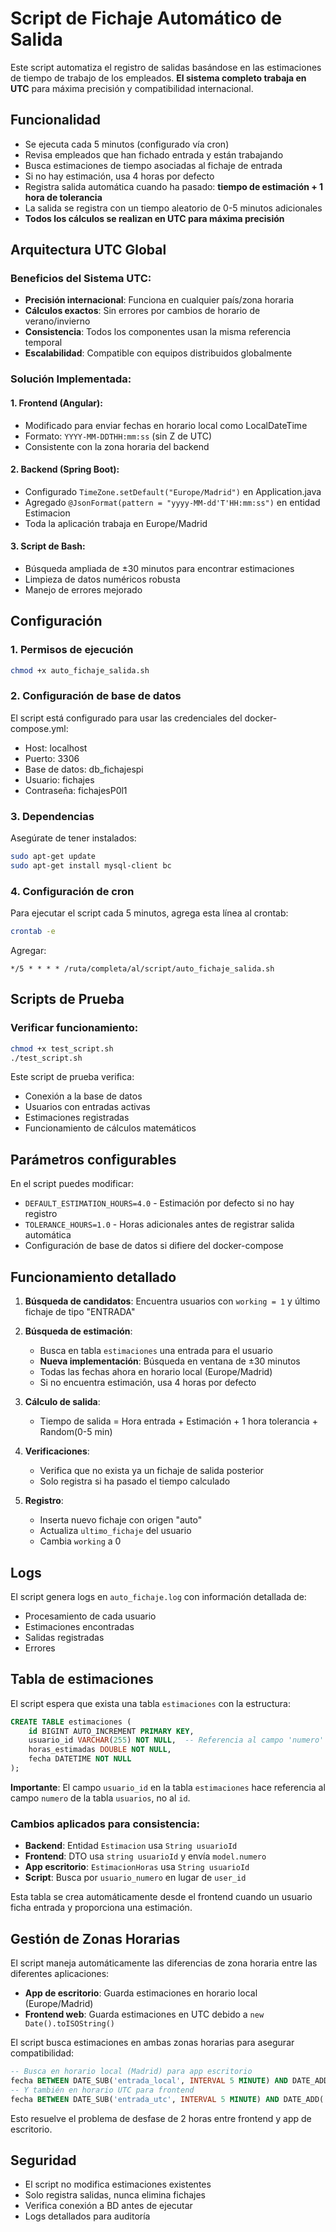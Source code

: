 # Script de Fichaje Automático de Salida

Este script automatiza el registro de salidas basándose en las estimaciones de tiempo de trabajo de los empleados. **El sistema completo trabaja en UTC** para máxima precisión y compatibilidad internacional.

## Funcionalidad

- Se ejecuta cada 5 minutos (configurado vía cron)
- Revisa empleados que han fichado entrada y están trabajando  
- Busca estimaciones de tiempo asociadas al fichaje de entrada
- Si no hay estimación, usa 4 horas por defecto
- Registra salida automática cuando ha pasado: **tiempo de estimación + 1 hora de tolerancia**
- La salida se registra con un tiempo aleatorio de 0-5 minutos adicionales
- **Todos los cálculos se realizan en UTC para máxima precisión**

## Arquitectura UTC Global

### Beneficios del Sistema UTC:
- **Precisión internacional**: Funciona en cualquier país/zona horaria
- **Cálculos exactos**: Sin errores por cambios de horario de verano/invierno
- **Consistencia**: Todos los componentes usan la misma referencia temporal
- **Escalabilidad**: Compatible con equipos distribuidos globalmente

### Solución Implementada:

#### 1. Frontend (Angular):
- Modificado para enviar fechas en horario local como LocalDateTime
- Formato: `YYYY-MM-DDTHH:mm:ss` (sin Z de UTC)
- Consistente con la zona horaria del backend

#### 2. Backend (Spring Boot):
- Configurado `TimeZone.setDefault("Europe/Madrid")` en Application.java
- Agregado `@JsonFormat(pattern = "yyyy-MM-dd'T'HH:mm:ss")` en entidad Estimacion
- Toda la aplicación trabaja en Europe/Madrid

#### 3. Script de Bash:
- Búsqueda ampliada de ±30 minutos para encontrar estimaciones
- Limpieza de datos numéricos robusta
- Manejo de errores mejorado

## Configuración

### 1. Permisos de ejecución
```bash
chmod +x auto_fichaje_salida.sh
```

### 2. Configuración de base de datos
El script está configurado para usar las credenciales del docker-compose.yml:
- Host: localhost
- Puerto: 3306
- Base de datos: db_fichajespi
- Usuario: fichajes
- Contraseña: fichajesP0l1

### 3. Dependencias
Asegúrate de tener instalados:
```bash
sudo apt-get update
sudo apt-get install mysql-client bc
```

### 4. Configuración de cron
Para ejecutar el script cada 5 minutos, agrega esta línea al crontab:
```bash
crontab -e
```

Agregar:
```
*/5 * * * * /ruta/completa/al/script/auto_fichaje_salida.sh
```

## Scripts de Prueba

### Verificar funcionamiento:
```bash
chmod +x test_script.sh
./test_script.sh
```

Este script de prueba verifica:
- Conexión a la base de datos
- Usuarios con entradas activas  
- Estimaciones registradas
- Funcionamiento de cálculos matemáticos

## Parámetros configurables

En el script puedes modificar:

- `DEFAULT_ESTIMATION_HOURS=4.0` - Estimación por defecto si no hay registro
- `TOLERANCE_HOURS=1.0` - Horas adicionales antes de registrar salida automática
- Configuración de base de datos si difiere del docker-compose

## Funcionamiento detallado

1. **Búsqueda de candidatos**: Encuentra usuarios con `working = 1` y último fichaje de tipo "ENTRADA"

2. **Búsqueda de estimación**: 
   - Busca en tabla `estimaciones` una entrada para el usuario
   - **Nueva implementación**: Búsqueda en ventana de ±30 minutos
   - Todas las fechas ahora en horario local (Europe/Madrid)
   - Si no encuentra estimación, usa 4 horas por defecto

3. **Cálculo de salida**:
   - Tiempo de salida = Hora entrada + Estimación + 1 hora tolerancia + Random(0-5 min)

4. **Verificaciones**:
   - Verifica que no exista ya un fichaje de salida posterior
   - Solo registra si ha pasado el tiempo calculado

5. **Registro**:
   - Inserta nuevo fichaje con origen "auto"
   - Actualiza `ultimo_fichaje` del usuario
   - Cambia `working` a 0

## Logs

El script genera logs en `auto_fichaje.log` con información detallada de:
- Procesamiento de cada usuario
- Estimaciones encontradas
- Salidas registradas
- Errores

## Tabla de estimaciones

El script espera que exista una tabla `estimaciones` con la estructura:
```sql
CREATE TABLE estimaciones (
    id BIGINT AUTO_INCREMENT PRIMARY KEY,
    usuario_id VARCHAR(255) NOT NULL,  -- Referencia al campo 'numero' de la tabla usuarios
    horas_estimadas DOUBLE NOT NULL,
    fecha DATETIME NOT NULL
);
```

**Importante**: El campo `usuario_id` en la tabla `estimaciones` hace referencia al campo `numero` de la tabla `usuarios`, no al `id`.

### Cambios aplicados para consistencia:
- **Backend**: Entidad `Estimacion` usa `String usuarioId` 
- **Frontend**: DTO usa `string usuarioId` y envía `model.numero`
- **App escritorio**: `EstimacionHoras` usa `String usuarioId`
- **Script**: Busca por `usuario_numero` en lugar de `user_id`

Esta tabla se crea automáticamente desde el frontend cuando un usuario ficha entrada y proporciona una estimación.

## Gestión de Zonas Horarias

El script maneja automáticamente las diferencias de zona horaria entre las diferentes aplicaciones:

- **App de escritorio**: Guarda estimaciones en horario local (Europe/Madrid)
- **Frontend web**: Guarda estimaciones en UTC debido a `new Date().toISOString()`

El script busca estimaciones en ambas zonas horarias para asegurar compatibilidad:
```sql
-- Busca en horario local (Madrid) para app escritorio
fecha BETWEEN DATE_SUB('entrada_local', INTERVAL 5 MINUTE) AND DATE_ADD('entrada_local', INTERVAL 5 MINUTE)
-- Y también en horario UTC para frontend
fecha BETWEEN DATE_SUB('entrada_utc', INTERVAL 5 MINUTE) AND DATE_ADD('entrada_utc', INTERVAL 5 MINUTE)
```

Esto resuelve el problema de desfase de 2 horas entre frontend y app de escritorio.

## Seguridad

- El script no modifica estimaciones existentes
- Solo registra salidas, nunca elimina fichajes
- Verifica conexión a BD antes de ejecutar
- Logs detallados para auditoría

